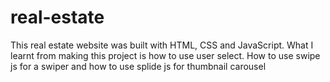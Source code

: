 # real-estate

This real estate website was built with HTML, CSS and JavaScript.
What I learnt from making this project is how to use user select.
How to use swipe js for a swiper and how to use splide js for thumbnail carousel